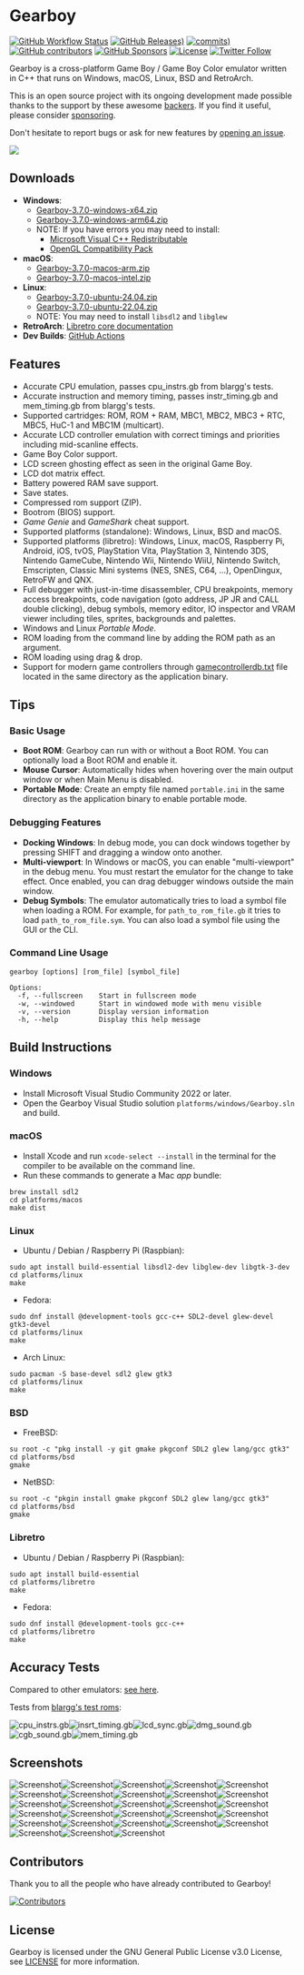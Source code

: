 # Gearboy

[![GitHub Workflow Status](https://img.shields.io/github/actions/workflow/status/drhelius/Gearboy/gearboy.yml)](https://github.com/drhelius/Gearboy/actions/workflows/gearboy.yml)
[![GitHub Releases)](https://img.shields.io/github/v/tag/drhelius/Gearboy?label=version)](https://github.com/drhelius/Gearboy/releases)
[![commits)](https://img.shields.io/github/commit-activity/t/drhelius/Gearboy)](https://github.com/drhelius/Gearboy/commits/master)
[![GitHub contributors](https://img.shields.io/github/contributors/drhelius/Gearboy)](https://github.com/drhelius/Gearboy/graphs/contributors)
[![GitHub Sponsors](https://img.shields.io/github/sponsors/drhelius)](https://github.com/sponsors/drhelius)
[![License](https://img.shields.io/github/license/drhelius/Gearboy)](https://github.com/drhelius/Gearboy/blob/master/LICENSE)
[![Twitter Follow](https://img.shields.io/twitter/follow/drhelius)](https://x.com/drhelius)

Gearboy is a cross-platform Game Boy / Game Boy Color emulator written in C++ that runs on Windows, macOS, Linux, BSD and RetroArch.

This is an open source project with its ongoing development made possible thanks to the support by these awesome [backers](backers.md). If you find it useful, please consider [sponsoring](https://github.com/sponsors/drhelius).

Don't hesitate to report bugs or ask for new features by [opening an issue](https://github.com/drhelius/Gearboy/issues).

<img src="http://www.geardome.com/files/gearboy/gearboy_debug_03.png">

## Downloads

- **Windows**:
  - [Gearboy-3.7.0-windows-x64.zip](https://github.com/drhelius/Gearboy/releases/download/3.7.0/Gearboy-3.7.0-windows-x64.zip)
  - [Gearboy-3.7.0-windows-arm64.zip](https://github.com/drhelius/Gearboy/releases/download/3.7.0/Gearboy-3.7.0-windows-arm64.zip)
  - NOTE: If you have errors you may need to install:
    - [Microsoft Visual C++ Redistributable](https://go.microsoft.com/fwlink/?LinkId=746572)
    - [OpenGL Compatibility Pack](https://apps.microsoft.com/detail/9nqpsl29bfff)
- **macOS**:
  - [Gearboy-3.7.0-macos-arm.zip](https://github.com/drhelius/Gearboy/releases/download/3.7.0/Gearboy-3.7.0-macos-arm.zip)
  - [Gearboy-3.7.0-macos-intel.zip](https://github.com/drhelius/Gearboy/releases/download/3.7.0/Gearboy-3.7.0-macos-intel.zip)
- **Linux**:
  - [Gearboy-3.7.0-ubuntu-24.04.zip](https://github.com/drhelius/Gearboy/releases/download/3.7.0/Gearboy-3.7.0-ubuntu-24.04.zip)
  - [Gearboy-3.7.0-ubuntu-22.04.zip](https://github.com/drhelius/Gearboy/releases/download/3.7.0/Gearboy-3.7.0-ubuntu-22.04.zip)
  - NOTE: You may need to install `libsdl2` and `libglew`
- **RetroArch**: [Libretro core documentation](https://docs.libretro.com/library/gearboy/)
- **Dev Builds**: [GitHub Actions](https://github.com/drhelius/Gearboy/actions/workflows/gearboy.yml)

## Features

- Accurate CPU emulation, passes cpu_instrs.gb from blargg's tests.
- Accurate instruction and memory timing, passes instr_timing.gb and mem_timing.gb from blargg's tests.
- Supported cartridges: ROM, ROM + RAM, MBC1, MBC2, MBC3 + RTC, MBC5, HuC-1 and MBC1M (multicart).
- Accurate LCD controller emulation with correct timings and priorities including mid-scanline effects.
- Game Boy Color support.
- LCD screen ghosting effect as seen in the original Game Boy.
- LCD dot matrix effect.
- Battery powered RAM save support.
- Save states.
- Compressed rom support (ZIP).
- Bootrom (BIOS) support.
- *Game Genie* and *GameShark* cheat support.
- Supported platforms (standalone): Windows, Linux, BSD and macOS.
- Supported platforms (libretro): Windows, Linux, macOS, Raspberry Pi, Android, iOS, tvOS, PlayStation Vita, PlayStation 3, Nintendo 3DS, Nintendo GameCube, Nintendo Wii, Nintendo WiiU, Nintendo Switch, Emscripten, Classic Mini systems (NES, SNES, C64, ...), OpenDingux, RetroFW and QNX.
- Full debugger with just-in-time disassembler, CPU breakpoints, memory access breakpoints, code navigation (goto address, JP JR and CALL double clicking), debug symbols, memory editor, IO inspector and VRAM viewer including tiles, sprites, backgrounds and palettes.
- Windows and Linux *Portable Mode*.
- ROM loading from the command line by adding the ROM path as an argument.
- ROM loading using drag & drop.
- Support for modern game controllers through [gamecontrollerdb.txt](https://github.com/mdqinc/SDL_GameControllerDB) file located in the same directory as the application binary.

## Tips

### Basic Usage
- **Boot ROM**: Gearboy can run with or without a Boot ROM. You can optionally load a Boot ROM and enable it.
- **Mouse Cursor**: Automatically hides when hovering over the main output window or when Main Menu is disabled.
- **Portable Mode**: Create an empty file named `portable.ini` in the same directory as the application binary to enable portable mode.

### Debugging Features
- **Docking Windows**: In debug mode, you can dock windows together by pressing SHIFT and dragging a window onto another.
- **Multi-viewport**: In Windows or macOS, you can enable "multi-viewport" in the debug menu. You must restart the emulator for the change to take effect. Once enabled, you can drag debugger windows outside the main window.
- **Debug Symbols**: The emulator automatically tries to load a symbol file when loading a ROM. For example, for ```path_to_rom_file.gb``` it tries to load ```path_to_rom_file.sym```. You can also load a symbol file using the GUI or the CLI.

### Command Line Usage
```
gearboy [options] [rom_file] [symbol_file]

Options:
  -f, --fullscreen    Start in fullscreen mode
  -w, --windowed      Start in windowed mode with menu visible
  -v, --version       Display version information
  -h, --help          Display this help message
```

## Build Instructions

### Windows

- Install Microsoft Visual Studio Community 2022 or later.
- Open the Gearboy Visual Studio solution `platforms/windows/Gearboy.sln` and build.

### macOS

- Install Xcode and run `xcode-select --install` in the terminal for the compiler to be available on the command line.
- Run these commands to generate a Mac *app* bundle:

``` shell
brew install sdl2
cd platforms/macos
make dist
```

### Linux

- Ubuntu / Debian / Raspberry Pi (Raspbian):

``` shell
sudo apt install build-essential libsdl2-dev libglew-dev libgtk-3-dev
cd platforms/linux
make
```

- Fedora:

``` shell
sudo dnf install @development-tools gcc-c++ SDL2-devel glew-devel gtk3-devel
cd platforms/linux
make
```

- Arch Linux:

``` shell
sudo pacman -S base-devel sdl2 glew gtk3
cd platforms/linux
make
```

### BSD

- FreeBSD:

``` shell
su root -c "pkg install -y git gmake pkgconf SDL2 glew lang/gcc gtk3"
cd platforms/bsd
gmake
```

- NetBSD:

``` shell
su root -c "pkgin install gmake pkgconf SDL2 glew lang/gcc gtk3"
cd platforms/bsd
gmake
```

### Libretro

- Ubuntu / Debian / Raspberry Pi (Raspbian):

``` shell
sudo apt install build-essential
cd platforms/libretro
make
```

- Fedora:

``` shell
sudo dnf install @development-tools gcc-c++
cd platforms/libretro
make
```

## Accuracy Tests

Compared to other emulators: [see here](http://tasvideos.org/EmulatorResources/GBAccuracyTests.html).

Tests from [blargg's test roms](https://github.com/retrio/gb-test-roms):

![cpu_instrs.gb](http://www.geardome.com/files/gearboy/gearboy_001.png)![insrt_timing.gb](http://www.geardome.com/files/gearboy/gearboy_002.png)![lcd_sync.gb](http://www.geardome.com/files/gearboy/gearboy_003.png)![dmg_sound.gb](http://www.geardome.com/files/gearboy/gearboy_032.png)![cgb_sound.gb](http://www.geardome.com/files/gearboy/gearboy_033.png)![mem_timing.gb](http://www.geardome.com/files/gearboy/gearboy_memtiming2.png)

## Screenshots

![Screenshot](http://www.geardome.com/files/gearboy/gearboy_004.png)![Screenshot](http://www.geardome.com/files/gearboy/gearboy_006.png)![Screenshot](http://www.geardome.com/files/gearboy/gearboy_008.png)![Screenshot](http://www.geardome.com/files/gearboy/gearboy_022.png)![Screenshot](http://www.geardome.com/files/gearboy/gearboy_013.png)![Screenshot](http://www.geardome.com/files/gearboy/gearboy_023.png)![Screenshot](http://www.geardome.com/files/gearboy/gearboy_015.png)![Screenshot](http://www.geardome.com/files/gearboy/gearboy_029.png)![Screenshot](http://www.geardome.com/files/gearboy/gearboy_011.png)![Screenshot](http://www.geardome.com/files/gearboy/gearboy_024.png)![Screenshot](http://www.geardome.com/files/gearboy/gearboy_017.png)![Screenshot](http://www.geardome.com/files/gearboy/gearboy_016.png)![Screenshot](http://www.geardome.com/files/gearboy/gearboy_034.png)![Screenshot](http://www.geardome.com/files/gearboy/gearboy_026.png)![Screenshot](http://www.geardome.com/files/gearboy/gearboy_018.png)![Screenshot](http://www.geardome.com/files/gearboy/gearboy_025.png)![Screenshot](http://www.geardome.com/files/gearboy/gearboy_021.png)![Screenshot](http://www.geardome.com/files/gearboy/gearboy_027.png)![Screenshot](http://www.geardome.com/files/gearboy/gearboy_019.png)![Screenshot](http://www.geardome.com/files/gearboy/gearboy_020.png)![Screenshot](http://www.geardome.com/files/gearboy/gearboy_031.png)![Screenshot](http://www.geardome.com/files/gearboy/gearboy_028.png)![Screenshot](http://www.geardome.com/files/gearboy/gearboy_007.png)![Screenshot](http://www.geardome.com/files/gearboy/gearboy_009.png)![Screenshot](http://www.geardome.com/files/gearboy/gearboy_010.png)![Screenshot](http://www.geardome.com/files/gearboy/gearboy_005.png)![Screenshot](http://www.geardome.com/files/gearboy/gearboy_012.png)![Screenshot](http://www.geardome.com/files/gearboy/gearboy_014.png)

## Contributors

Thank you to all the people who have already contributed to Gearboy!

[![Contributors](https://contrib.rocks/image?repo=drhelius/gearboy)](https://github.com/drhelius/gearboy/graphs/contributors)

## License

Gearboy is licensed under the GNU General Public License v3.0 License, see [LICENSE](LICENSE) for more information.
